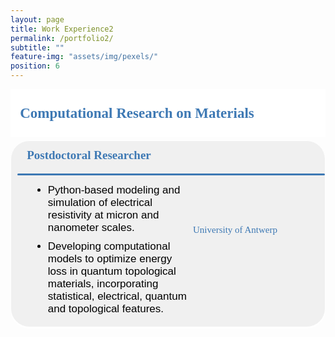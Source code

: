 ```yaml
---
layout: page
title: Work Experience2
permalink: /portfolio2/
subtitle: ""
feature-img: "assets/img/pexels/"
position: 6
---
```


<style>
    /* Style for the section titles */
    .textbox {
        display: flex;
        justify-content: space-between;
        background-color: white;
        line-height: 40px;
        margin-bottom: 5px;
    }

    .title-container {
        margin-left: 0.4em;
        margin-top: -0.3em;
        display: flex;
        align-items: center;
        margin-bottom: -5px;
    }

    .title-container i {
        margin-right: 5px;
        color: #abb8a0;
    }

    .title-container p {
        font-weight: bold;
        font-family: 'Garamond', serif;
        font-size: 23px;
        color: rgba(62, 121, 180, 1);
        margin-left: .2em;
    }

    /* Style for the subsections */
    .textbox2 {
        background-color: #f0f0f0;
            border: 1px solid white;
            border-radius: 30px 30px 30px 30px;
            padding: 1px ;
            margin:0;
            box-shadow: 0 2px 2px white;
            position: relative; 
            display: flex;
            align-items: center;
            /* Ensure rensure gradient line is positioned relative to this container */
    }

    .main-content {
    flex: 1;
    display: flex; /* Make.main-content a flex container */
    flex-direction: column; /* Stack children vertically */
    align-items: flex-start;
    }

    .main-content p {
    font-weight: bold;
    font-family: 'Avenir Next LT Pro', serif;
    font-size: 19px;
    color:  rgba(62, 121, 180, 1); 
    margin-left: 1.2em;
    margin-top: 10px; /* Adjust vertical position */
    margin-bottom: 10px; /* Adjust vertical position */
}

    .main-content ul {
        font-size: 17px;
        font-family: 'Avenir Next LT Pro Regular', sans-serif;
        margin-left: 1.7em;
        color: black;
        margin-top: 10px; 
    }

    .main-content ul li {
        margin-top: 10px;
    }

    .gradient-line::before {
        content: '';
        position: absolute;
        top: 52px;
        left: 10px;
        width: 98%;
        height: 3px;
        background: rgba(62, 121, 180, 1);
        /* linear-gradient(to right, rgba(200,144,98,.6) 80%,  rgba(200,144,98,.6) 20%);  */
        border-radius: 10px;
    }

.additional-column {
    display: flex;
    flex-direction: column;
    justify-content: flex-start;
    align-items: flex-start;
    padding: 10px;
    width: 200px;
    height: auto;
}

.additional-column p,
.additional-column span {
    font-family: 'Avenir Next LT Pro';
    font-size: 15px;
    color: inherit;

}

/* Assuming you want to position the date span exactly at the top of the additional-column */
.additional-column span.date {
    position: absolute;
    top: 10px; /* Positions the date at the very top of the additional-column */
    left: 820px; /* Aligns the date to the left edge of the additional-column */
    margin-bottom: 10px; 
    font-family: 'Avenir Next LT Pro'; 
    font-size: 17px; 
    color:rgba(62, 121, 180, 1);/* Adds some space below the date */
}

.additional-column span.location {
    position: absolute;
    top: 10px; /* Positions the date at the very top of the additional-column */
    left: 820px; /* Aligns the date to the left edge of the additional-column */
    margin-bottom: 10px; 
    font-family: 'Avenir Next LT Pro'; 
    font-size: 17px; 
    color:rgba(62, 121, 180, 1);/* Adds some space below the date */
}


/* Other elements in the additional-column can remain as they are, unless you need to adjust their positions as well */
.additional-column p:not(.date) {
    margin-top: -10px; 
     color: rgba(62, 121, 180, 1);
     font-size: 17px; 
    /* Adds some space above the first paragraph after the date */
}


    /* Responsive adjustments for smaller screens */
    @media only screen and (max-width: 600px) {
        .title-container {
            flex-direction: column;
            align-items: flex-start;
            margin-left: 0;
            margin-top: 0;
            margin-bottom: 0;
        }

        .title-container i {
            margin-right: 0;
            margin-bottom: 5px;
        }

        .title-container p {
            font-size: 18px; /* Adjusted font size for smaller screens */
            margin-left: 0;
        }

        .textbox2 {
            flex-direction: column;
            align-items: flex-start;
        }

        .main-content p {
            font-size: 16px;
            margin-left: 0;
        }

        .main-content ul {
            margin-left: 1em;
        }

        .additional-column {
            width: 100%;
            height: auto;
            margin-top: 10px;
        }

        .additional-column p, .additional-column span {
            position: static;
            margin-top: 5px;
        }

        /* Add gradient line to textbox2 for small screens */
        .textbox2 .gradient-line::before {
            top: 47px; /* Adjust this value to fit your design */
            left: 10px;
            width: 98%;
            height: 3px;
            background: linear-gradient(to right, rgba(62, 121, 180, 0.6) 80%, rgba(64, 130, 109, 1) 20%);
            border-radius: 10px;
        }
    }
</style>

<body>
    <section>
        <div class="textbox">
            <div class="title-container">
                <i class="fa fa-briefcase"></i>
                <p>Computational Research on Materials</p>
            </div>
        </div>

<div class="textbox2">
            <div class="main-content">
                <div style="margin-left: 0.1em; margin-top: 0.1em;  margin-bottom: 0.1em;display: flex; align-items: center; margin-bottom: 5px;">
                    <p>Postdoctoral Researcher</p>
                </div>
                <ul>
                    <li>Python-based modeling and simulation of electrical resistivity at micron and nanometer scales.</li>
                    <li>Developing computational models to optimize energy loss in quantum topological materials, incorporating statistical, electrical, quantum and topological features.</li>
                </ul>
                <div class="gradient-line"></div>
            </div>
            <div class="additional-column">
                <p></p>
                <p><span class="date">10.2021-06.2023</span></p>
                <p><span class="location; font-size: 40px; ">University of Antwerp</span></p>
            </div>
        </div>
